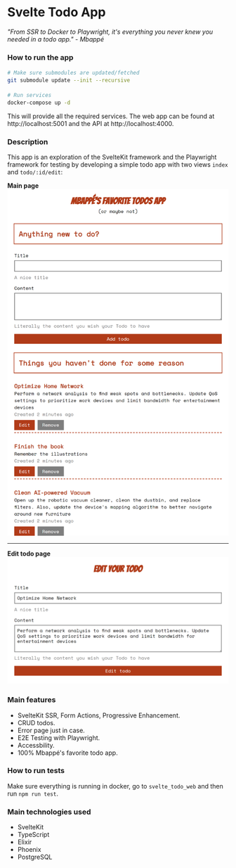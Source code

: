 # Svelte Todo App

*"From SSR to Docker to Playwright, it's everything you never knew you needed in a todo app." - Mbappé*

### How to run the app
```bash
# Make sure submodules are updated/fetched
git submodule update --init --recursive

# Run services
docker-compose up -d
```

This will provide all the required services. The web app can be found at http://localhost:5001 and the API at http://localhost:4000.

### Description

This app is an exploration of the SvelteKit framework and the Playwright framework for testing by developing a simple todo app with two views `index` and `todo/:id/edit`:

**Main page** 
![index page](./assets/index_page.png)

---
**Edit todo page** 
![edit page](./assets/edit_page.png)

### Main features

* SvelteKit SSR, Form Actions, Progressive Enhancement.
* CRUD todos.
* Error page just in case.
* E2E Testing with Playwright.
* Accessbility.
* 100% Mbappé's favorite todo app.

### How to run tests
Make sure everything is running in docker, go to `svelte_todo_web` and then run `npm run test`.

### Main technologies used

* SvelteKit
* TypeScript
* Elixir
* Phoenix
* PostgreSQL
